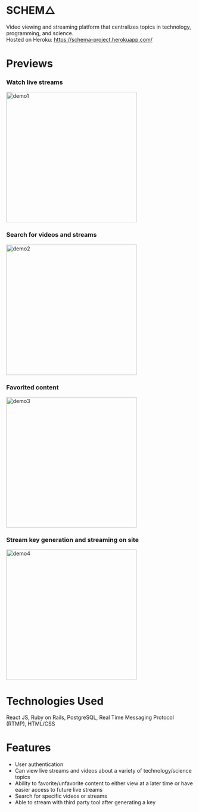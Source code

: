 # SCHEM△
Video viewing and streaming platform that centralizes topics in technology, programming, and science. <br/>
Hosted on Heroku: https://schema-project.herokuapp.com/

# Previews
### Watch live streams
<img height="350px" src="https://media.giphy.com/media/1j8AujLRXpL9osLAUd/giphy.gif" alt="demo1"> 

### Search for videos and streams
<img height="350px" src="https://media.giphy.com/media/EyAgJeficuOBL5BHsH/giphy.gif" alt="demo2">

### Favorited content
<img height="350px" src="https://media.giphy.com/media/JWJRh3WdsveLPZZwBC/giphy.gif" alt="demo3">

### Stream key generation and streaming on site
<img height="350px" src="https://media.giphy.com/media/0WB1bvUZTOnJRAxEud/giphy.gif" alt="demo4">

# Technologies Used
React JS, Ruby on Rails, PostgreSQL, Real Time Messaging Protocol (RTMP), HTML/CSS

# Features
- User authentication
- Can view live streams and videos about a variety of technology/science topics
- Ability to favorite/unfavorite content to either view at a later time or have easier access to future live streams
- Search for specific videos or streams
- Able to stream with third party tool after generating a key
